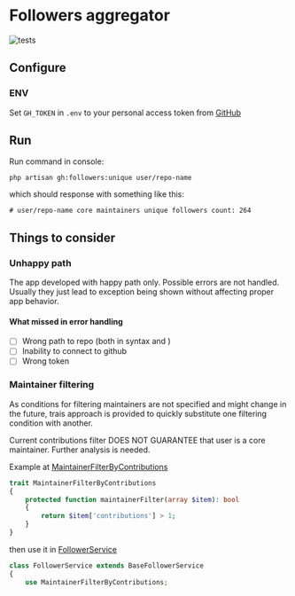 # Followers aggregator

![tests](https://github.com/asahnoln/ds-test/workflows/Tests/badge.svg)

## Configure

### ENV

Set `GH_TOKEN` in `.env` to your personal access token from [GitHub](https://github.com/settings/personal-access-tokens/new)

## Run

Run command in console:

```fish
php artisan gh:followers:unique user/repo-name
```

which should response with something like this:

```fish
# user/repo-name core maintainers unique followers count: 264
```

## Things to consider

### Unhappy path

The app developed with happy path only. Possible errors are not handled. Usually they just lead to exception being shown without affecting proper app behavior.

#### What missed in error handling

- [ ] Wrong path to repo (both in syntax and )
- [ ] Inability to connect to github
- [ ] Wrong token

### Maintainer filtering

As conditions for filtering maintainers are not specified and might change in the future, trais approach is provided to quickly substitute one filtering condition with another.

Current contributions filter DOES NOT GUARANTEE that user is a core maintainer. Further analysis is needed.

Example at [MaintainerFilterByContributions](./app/Services/Traits/MaintainerFilterByContributions.php)

```php
trait MaintainerFilterByContributions
{
    protected function maintainerFilter(array $item): bool
    {
        return $item['contributions'] > 1;
    }
}
```

then use it in [FollowerService](./app/Services/FollowerService.php)

```php
class FollowerService extends BaseFollowerService
{
    use MaintainerFilterByContributions;
```
